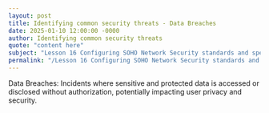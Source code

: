 ```yaml
---
layout: post
title: Identifying common security threats - Data Breaches
date: 2025-01-10 12:00:00 -0000
author: Identifying common security threats
quote: "content here"
subject: "Lesson 16 Configuring SOHO Network Security standards and specifications"
permalink: "/Lesson 16 Configuring SOHO Network Security standards and specifications/Identifying common security threats/Identifying common security threats - Data Breaches"
---
```


Data Breaches: Incidents where sensitive and protected data is accessed or disclosed without authorization, potentially impacting user privacy and security.
